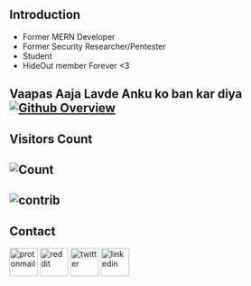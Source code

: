 ## Introduction
* Former MERN Developer
* Former Security Researcher/Pentester
* Student
* HideOut member Forever <3


<b> Vaapas Aaja Lavde Anku ko ban kar diya </b>
[![Github Overview](https://github-readme-stats.vercel.app/api?username=0x0is1&bg_color=30,e96443,904e95&title_color=fff&text_color=fff)](https://github.com/0x0is1) <br>
-

## Visitors Count
![Count](https://profile-counter.glitch.me/0x0is1/count.svg)
-
![contrib](https://activity-graph.herokuapp.com/graph?username=0x0is1&theme=github&count_private=false)
-
## Contact

<a href="mailto:0x0is1@protonmail.com"><img src="https://cdn-icons-png.flaticon.com/512/860/860758.png" alt="protonmail" length=50 width=50></img></a>
<a href="https://reddit.com/u/0x0is1"><img src="https://cdn-icons-png.flaticon.com/512/1384/1384051.png" alt="reddit" length=50 width=50></img></a>
<a href="https://twitter.com/0x0is1"><img src="https://cdn-icons-png.flaticon.com/512/1384/1384049.png" alt="twitter" length=50 width=50></img></a>
<a href="https://linkedin.com/in/notyoursurya"><img src="https://cdn-icons-png.flaticon.com/512/1384/1384046.png" alt="linkedin" length=50 width=50></img></a>
